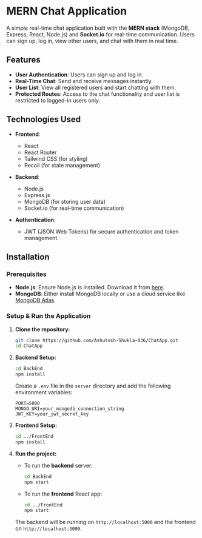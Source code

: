 # MERN Chat Application

A simple real-time chat application built with the **MERN stack** (MongoDB, Express, React, Node.js) and **Socket.io** for real-time communication. Users can sign up, log in, view other users, and chat with them in real time.

## Features

- **User Authentication**: Users can sign up and log in.
- **Real-Time Chat**: Send and receive messages instantly.
- **User List**: View all registered users and start chatting with them.
- **Protected Routes**: Access to the chat functionality and user list is restricted to logged-in users only.

## Technologies Used

- **Frontend**: 
  - React
  - React Router
  - Tailwind CSS (for styling)
  - Recoil (for state management)

- **Backend**:
  - Node.js
  - Express.js
  - MongoDB (for storing user data)
  - Socket.io (for real-time communication)

- **Authentication**:
  - JWT (JSON Web Tokens) for secure authentication and token management.

## Installation

### Prerequisites

- **Node.js**: Ensure Node.js is installed. Download it from [here](https://nodejs.org/).
- **MongoDB**: Either install MongoDB locally or use a cloud service like [MongoDB Atlas](https://www.mongodb.com/cloud/atlas).

### Setup & Run the Application

1. **Clone the repository:**

   ```bash
   git clone https://github.com/Ashutosh-Shukla-036/ChatApp.git
   cd ChatApp
   ```

2. **Backend Setup:**

   ```bash
   cd BackEnd
   npm install
   ```

   Create a `.env` file in the `server` directory and add the following environment variables:

   ```
   PORT=5000
   MONGO_URI=your_mongodb_connection_string
   JWT_KEY=your_jwt_secret_key
   ```

3. **Frontend Setup:**

   ```bash
   cd ../FrontEnd
   npm install
   ```

4. **Run the project:**

   - To run the **backend** server:

     ```bash
     cd BackEnd
     npm start
     ```

   - To run the **frontend** React app:

     ```bash
     cd ../FrontEnd
     npm start
     ```

   The backend will be running on `http://localhost:5000` and the frontend on `http://localhost:3000`.
